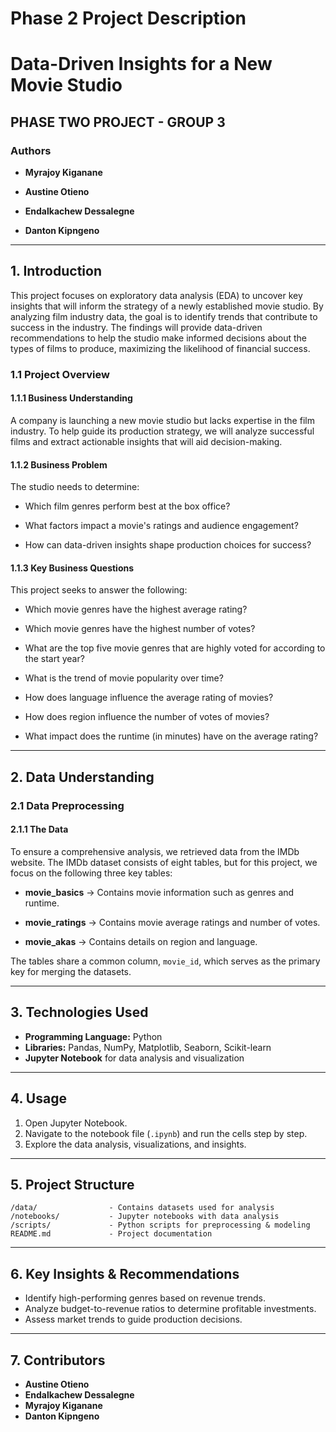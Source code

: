 # Phase 2 Project Description
# Data-Driven Insights for a New Movie Studio

## PHASE TWO PROJECT - GROUP 3

### Authors

- **Myrajoy Kiganane**
  
- **Austine Otieno**
 
- **Endalkachew Dessalegne**
 
- **Danton Kipngeno**  

---

## 1. Introduction

This project focuses on exploratory data analysis (EDA) to uncover key insights that will inform the strategy of a newly established movie studio. By analyzing film industry data, the goal is to identify trends that contribute to success in the industry. The findings will provide data-driven recommendations to help the studio make informed decisions about the types of films to produce, maximizing the likelihood of financial success.


### 1.1 Project Overview


#### 1.1.1 Business Understanding


A company is launching a new movie studio but lacks expertise in the film industry. To help guide its production strategy, we will analyze successful films and extract actionable insights that will aid decision-making.


#### 1.1.2 Business Problem


The studio needs to determine:


- Which film genres perform best at the box office?

- What factors impact a movie's ratings and audience engagement?

- How can data-driven insights shape production choices for success?
  

#### 1.1.3 Key Business Questions


This project seeks to answer the following:


- Which movie genres have the highest average rating?
  
- Which movie genres have the highest number of votes?
  
- What are the top five movie genres that are highly voted for according to the start year?
  
- What is the trend of movie popularity over time?
  
- How does language influence the average rating of movies?
  
- How does region influence the number of votes of movies?
  
- What impact does the runtime (in minutes) have on the average rating?
  

---


## 2. Data Understanding


### 2.1 Data Preprocessing


#### 2.1.1 The Data


To ensure a comprehensive analysis, we retrieved data from the IMDb website. The IMDb dataset consists of eight tables, but for this project, we focus on the following three key tables:


- **movie_basics** → Contains movie information such as genres and runtime.
  
- **movie_ratings** → Contains movie average ratings and number of votes.
  
- **movie_akas** → Contains details on region and language.
  

The tables share a common column, `movie_id`, which serves as the primary key for merging the datasets.


---


## 3. Technologies Used

- **Programming Language:** Python  
- **Libraries:** Pandas, NumPy, Matplotlib, Seaborn, Scikit-learn  
- **Jupyter Notebook** for data analysis and visualization  

---

## 4. Usage

1. Open Jupyter Notebook.
2. Navigate to the notebook file (`.ipynb`) and run the cells step by step.
3. Explore the data analysis, visualizations, and insights.

---

## 5. Project Structure

```
/data/                - Contains datasets used for analysis  
/notebooks/           - Jupyter notebooks with data analysis  
/scripts/             - Python scripts for preprocessing & modeling  
README.md             - Project documentation  
```

---

## 6. Key Insights & Recommendations

- Identify high-performing genres based on revenue trends.
- Analyze budget-to-revenue ratios to determine profitable investments.
- Assess market trends to guide production decisions.

---

## 7. Contributors

- **Austine Otieno**  
- **Endalkachew Dessalegne**  
- **Myrajoy Kiganane**  
- **Danton Kipngeno**  

